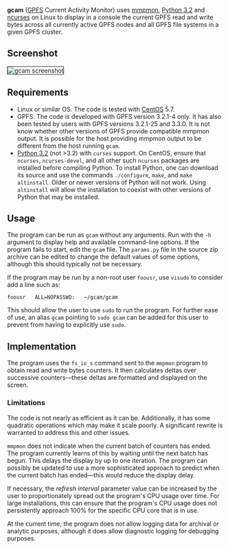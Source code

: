 **gcam** ([GPFS](http://www-03.ibm.com/systems/software/gpfs/) Current Activity Monitor) uses [mmpmon](http://publib.boulder.ibm.com/infocenter/clresctr/vxrx/topic/com.ibm.cluster.gpfs321.advanceadm.doc/bl1adv_mmpmonch.html), [Python 3.2](http://www.python.org/download/releases/3.2/) and [ncurses](http://www.gnu.org/software/ncurses/) on Linux to display in a console the current GPFS read and write bytes across all currently active GPFS nodes and all GPFS file systems in a given GPFS cluster.

## Screenshot ##

<img src='http://i.imgur.com/7SgW5Xb.png' border='1' title='gcam screenshot' />

## Requirements ##
  * Linux or similar OS. The code is tested with [CentOS](http://centos.org/) 5.7.
  * GPFS. The code is developed with GPFS version 3.2.1-4 only. It has also been tested by users with GPFS versions 3.2.1-25 and 3.3.0. It is not know whether other versions of GPFS provide compatible mmpmon output. It is possible for the host providing mmpmon output to be different from the host running `gcam`.
  * [Python 3.2](http://www.python.org/download/releases/3.2/) (not >3.2) with `curses` support. On CentOS, ensure that `ncurses`, `ncurses-devel`, and all other such `ncurses` packages are installed before compiling Python. To install Python, one can download its source and use the commands `./configure`, `make`, and `make altinstall`. Older or newer versions of Python will not work. Using `altinstall` will allow the installation to coexist with other versions of Python that may be installed.

## Usage ##
The program can be run as `gcam` without any arguments. Run with the `-h` argument to display help and available command-line options. If the program fails to start, edit the `gcam` file. The `params.py` file in the source zip archive can be edited to change the default values of some options, although this should typically not be necessary.

If the program may be run by a non-root user `foousr`, use `visudo` to consider add a line such as:
```
foousr   ALL=NOPASSWD:   ~/gcam/gcam
```
This should allow the user to use `sudo` to run the program. For further ease of use, an alias `gcam` pointing to `sudo gcam` can be added for this user to prevent from having to explicitly use `sudo`.

## Implementation ##
The program uses the `fs_io_s` command sent to the `mmpmon` program to obtain read and write bytes counters. It then calculates deltas over successive counters—these deltas are formatted and displayed on the screen.

### Limitations ###
The code is not nearly as efficient as it can be. Additionally, it has some quadratic operations which may make it scale poorly. A significant rewrite is warranted to address this and other issues.

`mmpmon` does not indicate when the current batch of counters has ended. The program currently learns of this by waiting until the next batch has begun. This delays the display by up to one iteration. The program can possibly be updated to use a more sophisticated approach to predict when the current batch has ended—this would reduce the display delay.

If necessary, the _refresh interval_ parameter value can be increased by the user to proportionately spread out the program's CPU usage over time. For large installations, this can ensure that the program's CPU usage does not persistently approach 100% for the specific CPU core that is in use.

At the current time, the program does not allow logging data for archival or analytic purposes, although it does allow diagnostic logging for debugging purposes.
